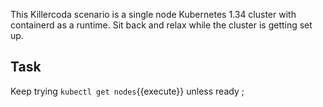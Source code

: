 This Killercoda scenario is a single node Kubernetes 1.34 cluster with containerd as a runtime. Sit back and relax while the cluster is getting set up. 

## Task


Keep trying  `kubectl get nodes`{{execute}} unless ready ;

